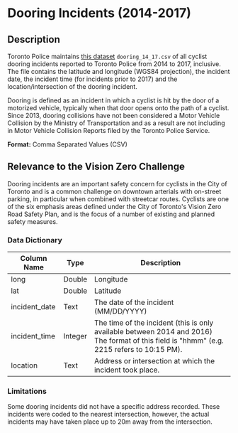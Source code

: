 # Dooring Incidents (2014-2017)

## Description
Toronto Police maintains [this dataset](dooring_14_17.csv) `dooring_14_17.csv` of all cyclist dooring incidents reported to Toronto Police from 2014 to 2017, inclusive. The file contains the latitude and longitude (WGS84 projection), the incident date, the incident time (for incidents prior to 2017) and the location/intersection of the dooring incident.

Dooring is defined as an incident in which a cyclist is hit by the door of a motorized vehicle, typically when that door opens onto the path of a cyclist. Since 2013, dooring collisions have not been considered a Motor Vehicle Collision by the Ministry of Transportation and as a result are not including in Motor Vehicle Collision Reports filed by the Toronto Police Service.

**Format:** Comma Separated Values (CSV)

## Relevance to the Vision Zero Challenge
Dooring incidents are an important safety concern for cyclists in the City of Toronto and is a common challenge on downtown arterials with on-street parking, in particular when combined with streetcar routes. Cyclists are one of the six emphasis areas defined under the City of Toronto's Vision Zero Road Safety Plan, and is the focus of a number of existing and planned safety measures. 

### Data Dictionary

|Column Name|Type|Description|
|-----|------|-----|
long|Double|Longitude
lat|Double|Latitude
incident_date|Text|The date of the incident (MM/DD/YYYY)
incident_time|Integer|The time of the incident (this is only available between 2014 and 2016) The format of this field is "hhmm" (e.g. 2215 refers to 10:15 PM).
location|Text|Address or intersection at which the incident took place.

### Limitations

Some dooring incidents did not have a specific address recorded. These incidents were coded to the nearest intersection, however, the actual incidents may have taken place up to 20m away from the intersection. 
